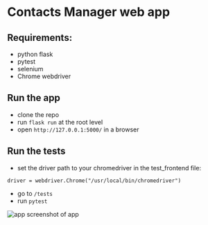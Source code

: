 # Contacts Manager web app

## Requirements:
- python flask
- pytest 
- selenium
- Chrome webdriver 

## Run the app
- clone the repo 
- run `flask run` at the root level
- open `http://127.0.0.1:5000/` in a browser

## Run the tests
- set the driver path to your chromedriver in the test_frontend file:

```driver = webdriver.Chrome("/usr/local/bin/chromedriver")```

- go to `/tests`
- run `pytest`

![app screenshot of app](https://image.ibb.co/iTDrv9/Zrzut_ekranu_2018_08_30_o_14_55_24.png)
